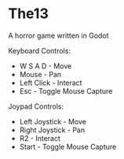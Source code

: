 # The13

A horror game written in Godot

Keyboard Controls:

* W S A D - Move
* Mouse - Pan
* Left Click - Interact
* Esc - Toggle Mouse Capture

Joypad Controls:

* Left Joystick - Move
* Right Joystick - Pan
* R2 - Interact
* Start - Toggle Mouse Capture
